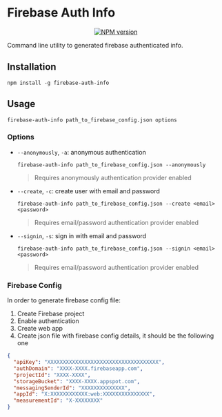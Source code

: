 # Firebase Auth Info

<div align="center">

[![NPM version][npmjs-badge]][npmjs-com]

</div>

Command line utility to generated firebase authenticated info.

## Installation

```
npm install -g firebase-auth-info
```


## Usage

```
firebase-auth-info path_to_firebase_config.json options
```

### Options

- `--anonymously`, `-a`: anonymous authentication
    ```
    firebase-auth-info path_to_firebase_config.json --anonymously
    ```

    > Requires anonymously authentication provider enabled

- `--create`, `-c`: create user with email and password
    ```
    firebase-auth-info path_to_firebase_config.json --create <email> <password>
    ```

    > Requires email/password authentication provider enabled


- `--signin`, `-s`: sign in with email and password
    ```
    firebase-auth-info path_to_firebase_config.json --signin <email> <password>
    ```

    > Requires email/password authentication provider enabled


### Firebase Config

In order to generate firebase config file:

1. Create Firebase project
2. Enable authentication
3. Create web app
4. Create json file with firebase config details, it should be the following one

```json
{
  "apiKey": "XXXXXXXXXXXXXXXXXXXXXXXXXXXXXXXXXXXX",
  "authDomain": "XXXX-XXXX.firebaseapp.com",
  "projectId": "XXXX-XXXX",
  "storageBucket": "XXXX-XXXX.appspot.com",
  "messagingSenderId": "XXXXXXXXXXXXXX",
  "appId": "X:XXXXXXXXXXXX:web:XXXXXXXXXXXXXXX",
  "measurementId": "X-XXXXXXXX"
}
```


[npmjs-badge]: https://img.shields.io/npm/v/firebase-auth-info.svg?logo=npm
[npmjs-com]: https://www.npmjs.com/package/firebase-auth-info